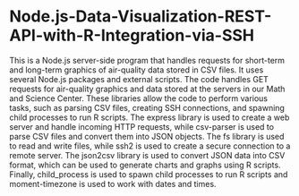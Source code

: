 # Node.js-Data-Visualization-REST-API-with-R-Integration-via-SSH
This is a Node.js server-side program that handles requests for short-term and long-term graphics of air-quality data stored in CSV files. 
It uses several Node.js packages and external scripts. 
The code handles GET requests for air-quality graphics and data stored at the servers in our Math and Science Center.
These libraries allow the code to perform various tasks, such as parsing CSV files, creating SSH connections, and spawning child processes to run R scripts. 
The express library is used to create a web server and handle incoming HTTP requests, while csv-parser is used to parse CSV files and convert them into JSON objects. 
The fs library is used to read and write files, while ssh2 is used to create a secure connection to a remote server. 
The json2csv library is used to convert JSON data into CSV format, which can be used to generate charts and graphs using R scripts. 
Finally, child_process is used to spawn child processes to run R scripts and moment-timezone is used to work with dates and times.
